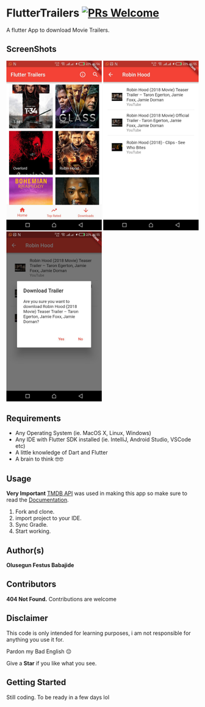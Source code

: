 # FlutterTrailers [![PRs Welcome](https://img.shields.io/badge/PRs-welcome-brightgreen.svg?style=flat-square)](http://makeapullrequest.com)

A flutter App to download Movie Trailers.


## ScreenShots
<img src="screenshots/1.jpg" width="250">  <img src="screenshots/2.jpg" width="250">
<img src="screenshots/3.jpg" width="250">  <!--<img src="screenshots/4.jpg" width="250">-->

## Requirements
* Any Operating System (ie. MacOS X, Linux, Windows)
* Any IDE with Flutter SDK installed (ie. IntelliJ, Android Studio, VSCode etc)
* A little knowledge of Dart and Flutter
* A brain to think 🤓🤓


## Usage
**Very Important**
[TMDB API](https://www.themoviedb.org) was used in making this app so make sure to read the [Documentation](https://www.themoviedb.org/documentation/api).

1. Fork and clone.
2. import project to your IDE.
3. Sync Gradle.
4. Start working.


## Author(s)
**Olusegun Festus Babajide**


## Contributors
**404 Not Found.**
Contributions are welcome


## Disclaimer
This code is only intended for learning purposes, i am not responsible for anything you use it for.

Pardon my Bad English 😔

Give a **Star** if you like what you see.

## Getting Started
Still coding. To be ready in a few days lol